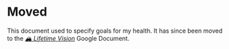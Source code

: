 # Moved
This document used to specify goals for my health. It has since been moved to the [*🏔️ Lifetime Vision*](https://docs.google.com/document/d/1y0YmiRelv5mT_iuMXu8pgC8kzp9jIbZgP7rE5trtGDU) Google Document.
